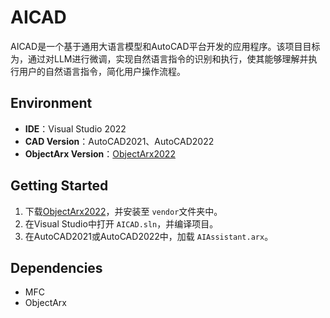 # AICAD

AICAD是一个基于通用大语言模型和AutoCAD平台开发的应用程序。该项目目标为，通过对LLM进行微调，实现自然语言指令的识别和执行，使其能够理解并执行用户的自然语言指令，简化用户操作流程。

## Environment

* **IDE**：Visual Studio 2022
* **CAD Version**：AutoCAD2021、AutoCAD2022
* **ObjectArx Version**：[ObjectArx2022](https://download.autodesk.com/esd/objectarx/2022/objectarx_for_autocad_2022_win_64bit_dlm.sfx.exe)

## Getting Started

1. 下载[ObjectArx2022](https://download.autodesk.com/esd/objectarx/2022/objectarx_for_autocad_2022_win_64bit_dlm.sfx.exe)，并安装至 `vendor`文件夹中。
2. 在Visual Studio中打开 `AICAD.sln`，并编译项目。
3. 在AutoCAD2021或AutoCAD2022中，加载 `AIAssistant.arx`。

## Dependencies

* MFC
* ObjectArx

